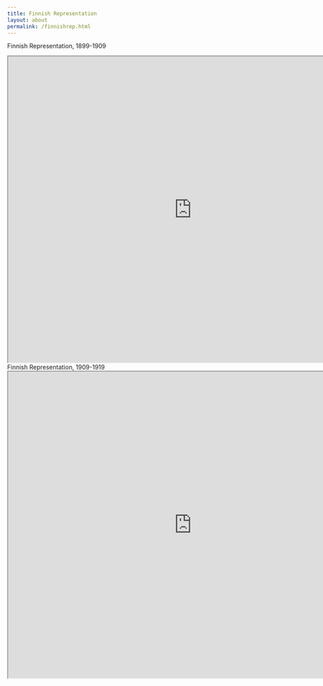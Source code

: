 ```yaml
---
title: Finnish Representation
layout: about
permalink: /finnishrep.html
---
```

Finnish Representation, 1899-1909
<iframe style='width: 850px; height: 709px;' src='https://voyant-tools.org/tool/Bubbles/?stopList=keywords-ce18c2700c1c0265f7bd15995b9aca16&speed=20&corpus=2dc74c2934794dab0dd064dfad2a3bf8'></iframe>
Finnish Representation, 1909-1919
<iframe style='width: 850px; height: 710px;' src='https://voyant-tools.org/tool/Bubbles/?stopList=keywords-6585fb78016bedaaa729bffb54ef6e5c&speed=20&corpus=34b59b4cec9bf4e9806a19e85f55e9ed'></iframe>

